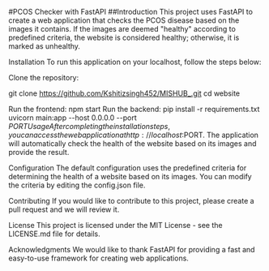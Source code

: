 #PCOS Checker with FastAPI
##Introduction
This project uses FastAPI to create a web application that checks the PCOS disease  based on the images it contains. If the images are deemed "healthy" according to predefined criteria, the website is considered healthy; otherwise, it is marked as unhealthy.

Installation
To run this application on your localhost, follow the steps below:

Clone the repository:


git clone https://github.com/Kshitizsingh452/MISHUB_.git
cd website

Run the frontend:
npm start
Run the backend:
pip install -r requirements.txt
uvicorn main:app --host 0.0.0.0 --port $PORT
Usage
After completing the installation steps, you can access the web application at http://localhost:$PORT. The application will automatically check the health of the website based on its images and provide the result.

Configuration
The default configuration uses the predefined criteria for determining the health of a website based on its images. You can modify the criteria by editing the config.json file.

Contributing
If you would like to contribute to this project, please create a pull request and we will review it.

License
This project is licensed under the MIT License - see the LICENSE.md file for details.

Acknowledgments
We would like to thank FastAPI for providing a fast and easy-to-use framework for creating web applications.
